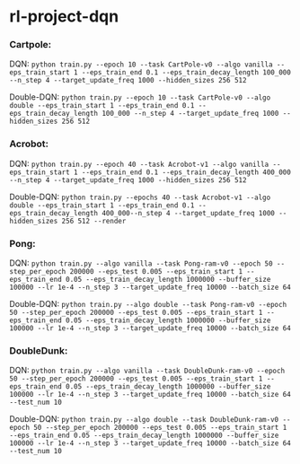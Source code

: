 # rl-project-dqn

### Cartpole:
DQN: `python train.py --epoch 10 --task CartPole-v0 --algo vanilla --eps_train_start 1 --eps_train_end 0.1 --eps_train_decay_length 100_000 --n_step 4 --target_update_freq 1000 --hidden_sizes 256 512`

Double-DQN: `python train.py --epoch 10 --task CartPole-v0 --algo double --eps_train_start 1 --eps_train_end 0.1 --eps_train_decay_length 100_000 --n_step 4 --target_update_freq 1000 --hidden_sizes 256 512`

### Acrobot: 
DQN: `python train.py --epoch 40 --task Acrobot-v1 --algo vanilla --eps_train_start 1 --eps_train_end 0.1 --eps_train_decay_length 400_000 --n_step 4 --target_update_freq 1000 --hidden_sizes 256 512`

Double-DQN: `python train.py --epochs 40 --task Acrobot-v1 --algo double --eps_train_start 1 --eps_train_end 0.1 --eps_train_decay_length 400_000--n_step 4 --target_update_freq 1000 --hidden_sizes 256 512 --render`

### Pong:
DQN: `python train.py --algo vanilla --task Pong-ram-v0 --epoch 50 --step_per_epoch 200000 --eps_test 0.005 --eps_train_start 1 --eps_train_end 0.05 --eps_train_decay_length 1000000 --buffer_size 100000 --lr 1e-4 --n_step 3 --target_update_freq 10000 --batch_size 64`

Double-DQN: `python train.py --algo double --task Pong-ram-v0 --epoch 50 --step_per_epoch 200000 --eps_test 0.005 --eps_train_start 1 --eps_train_end 0.05 --eps_train_decay_length 1000000 --buffer_size 100000 --lr 1e-4 --n_step 3 --target_update_freq 10000 --batch_size 64`

### DoubleDunk:
DQN: `python train.py --algo vanilla --task DoubleDunk-ram-v0 --epoch 50 --step_per_epoch 200000 --eps_test 0.005 --eps_train_start 1 --eps_train_end 0.05 --eps_train_decay_length 1000000 --buffer_size 100000 --lr 1e-4 --n_step 3 --target_update_freq 10000 --batch_size 64 --test_num 10`

Double-DQN: `python train.py --algo double --task DoubleDunk-ram-v0 --epoch 50 --step_per_epoch 200000 --eps_test 0.005 --eps_train_start 1 --eps_train_end 0.05 --eps_train_decay_length 1000000 --buffer_size 100000 --lr 1e-4 --n_step 3 --target_update_freq 10000 --batch_size 64 --test_num 10`

